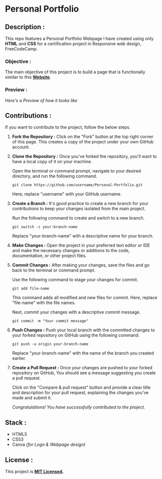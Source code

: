 # Personal Portfolio

## Description :

This repo features a Personal Portfolio Webpage I have created using only **HTML** and **CSS** for a certification project in Responsive web design, FreeCodeCamp.

### Objective : 

The main objective of this project is to build a page that is functionally similar to this
**[Website](https://personal-portfolio.freecodecamp.rocks/)**.

### Preview :

*Here's a Preview of how it looks like*

## Contributions :

If you want to contribute to the project, follow the below steps.

1. **Fork the Repository :** Click on the "Fork" button at the top right corner of this page. This creates a copy of the project under your own GitHub account.

2. **Clone the Repository :** Once you've forked the repository, you'll want to have a local copy of it on your machine. 
 
      Open the terminal or command prompt, navigate to your desired directory, and run the following command.
 
      ```
      git clone https://github.com/username/Personal-Portfolio.git
      ```
 
      Here, replace "username" with your GitHub username.
 
3. **Create a Branch :** It's good practice to create a new branch for your contributions to keep your changes isolated from the main project. 

      Run the following command to create and switch to a new branch.

      ```
      git switch -c your-branch-name  
      ```
      
      Replace "your-branch-name" with a descriptive name for your branch.

4. **Make Changes :** Open the project in your preferred text editor or IDE and make the necessary changes or additions to the code, documentation, or other project files.

5. **Commit Changes :** After making your changes, save the files and go back to the terminal or command prompt. 

      Use the following command to stage your changes for commit.  

      ```
      git add file-name
      ```

      This command adds all modified and new files for commit. Here, replace "file-name" with the file names.

      Next, commit your changes with a descriptive commit message.

      ```
      git commit -m "Your commit message"
      ```

6. **Push Changes :** Push your local branch with the committed changes to your forked repository on GitHub using the following command.

      ```
      git push -u origin your-branch-name
      ```

      Replace "your-branch-name" with the name of the branch you created earlier.

7. **Create a Pull Request :** Once your changes are pushed to your forked repository on GitHub, You should see a message suggesting you create a pull request. 

      Click on the "Compare & pull request" button and provide a clear title and description for your pull request, explaining the changes you've made and submit it.

      *Congratulations! You have successfully contributed to the project.*

## Stack :

- HTML5
- CSS3
- Canva *(for Logo & Webpage design)*

## License :
  
This project is **[MIT Licensed](./LICENSE).**
